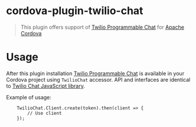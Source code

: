 # cordova-plugin-twilio-chat 

> This plugin offers support of [Twilio Programmable Chat](https://www.twilio.com/chat) for [Apache Cordova](https://cordova.apache.org/)

# Usage
After this plugin installation [Twilio Programmable Chat](https://www.twilio.com/chat) is available in your Cordova project using `TwilioChat` accessor.
API and interfaces are identical to [Twilio Chat JavaScript library](https://www.twilio.com/docs/api/chat/changelogs/javascript).  

Example of usage:
```
    TwilioChat.Client.create(token).then(client => {
        // Use client
    });
```
